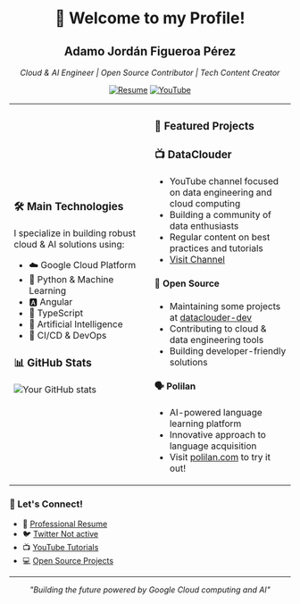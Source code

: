 <div align="center">
  
# 👋 Welcome to my Profile!
## Adamo Jordán Figueroa Pérez
*Cloud & AI Engineer | Open Source Contributor | Tech Content Creator*

[![Resume](https://img.shields.io/badge/Resume-adamofig.com-blue)](https://adamofig.com/)
[![YouTube](https://img.shields.io/badge/YouTube-DataClouder-red)](https://www.youtube.com/dataclouder)

</div>

<table>
<tr>
<td width="50%">

### 🛠️ Main Technologies
I specialize in building robust cloud & AI solutions using:

- ☁️ Google Cloud Platform
- 🐍 Python & Machine Learning
- 🅰️ Angular
- 📝 TypeScript
- 🤖 Artificial Intelligence
- 🔄 CI/CD & DevOps

### 📊 GitHub Stats
![Your GitHub stats](https://github-readme-stats.vercel.app/api?username=adamofig&show_icons=true&theme=radical)

</td>
<td width="50%">

### 🚀 Featured Projects

### 📺 DataClouder 
- YouTube channel focused on data engineering and cloud computing
- Building a community of data enthusiasts
- Regular content on best practices and tutorials
- [Visit Channel](https://www.youtube.com/dataclouder)

#### 🌟 Open Source
- Maintaining some projects at [dataclouder-dev](https://github.com/dataclouder-dev)
- Contributing to cloud & data engineering tools
- Building developer-friendly solutions

#### 🗣️ Polilan
- AI-powered language learning platform
- Innovative approach to language acquisition
- Visit [polilan.com](https://polilan.com) to try it out!

</td>
</tr>
</table>

### 🤝 Let's Connect!
- 💼 [Professional Resume](https://adamofig.com)
- 🐦 [Twitter Not active](https://twitter.com/dataclouder)
- 📺 [YouTube Tutorials](https://www.youtube.com/dataclouder)
- 💻 [Open Source Projects](https://github.com/dataclouder-dev)

---

<div align="center">

*"Building the future powered by Google Cloud computing and AI"* 

</div>

<!--
Hidden but useful badges and stats:
![Top Langs](https://github-readme-stats.vercel.app/api/top-langs/?username=adamofig&layout=compact)
-->
